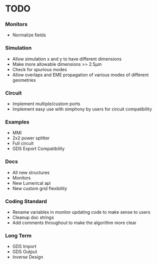 # TODO

### Monitors 
- Normalize fields

### Simulation
- Allow simulation x and y to have different dimensions
- Make more allowable dimensions >> 2.5µm
- Check for spurious modes
- Allow overlaps and EME propagation of various modes of different geometries

### Circuit
- Implement multiple/custom ports
- Implement easy use with simphony by users for circuit compatibility

### Examples
- MMI
- 2x2 power splitter
- Full circuit
- GDS Export Compatibility

### Docs
- All new structures
- Monitors
- New Lumerical api 
- New custom grid flexibility

### Coding Standard
- Rename variables in monitor updating code to make sense to users
- Cleanup doc strings
- Add comments throughout to make the algorithm more clear

### Long Term
- GDS Import
- GDS Output 
- Inverse Design